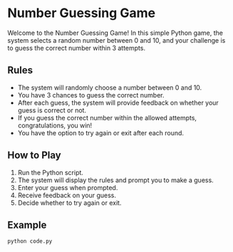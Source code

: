 # Number Guessing Game

Welcome to the Number Guessing Game! In this simple Python game, the system selects a random number between 0 and 10, and your challenge is to guess the correct number within 3 attempts.

## Rules
- The system will randomly choose a number between 0 and 10.
- You have 3 chances to guess the correct number.
- After each guess, the system will provide feedback on whether your guess is correct or not.
- If you guess the correct number within the allowed attempts, congratulations, you win!
- You have the option to try again or exit after each round.

## How to Play
1. Run the Python script.
2. The system will display the rules and prompt you to make a guess.
3. Enter your guess when prompted.
4. Receive feedback on your guess.
5. Decide whether to try again or exit.

## Example
```bash
python code.py
